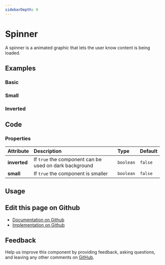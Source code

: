 ```yaml
---
sidebarDepth: 0
---
```


# Spinner


<!-- START: human documentation top -->

A spinner is a animated graphic that lets the user know content is being loaded.

<!-- END: human documentation top -->

<ClientOnly><docs-component-tabs></docs-component-tabs></ClientOnly>


## Examples

### Basic

<ClientOnly><docs-demo-bal-spinner-98></docs-demo-bal-spinner-98></ClientOnly>


### Small

<ClientOnly><docs-demo-bal-spinner-99></docs-demo-bal-spinner-99></ClientOnly>


### Inverted

<ClientOnly><docs-demo-bal-spinner-100></docs-demo-bal-spinner-100></ClientOnly>



## Code



### Properties


| Attribute    | Description                                            | Type      | Default |
| :----------- | :----------------------------------------------------- | :-------- | :------ |
| **inverted** | If `true` the component can be used on dark background | `boolean` | `false` |
| **small**    | If `true` the component is smaller                     | `boolean` | `false` |


## Usage

<!-- START: human documentation usage -->

<!-- END: human documentation usage -->



## Edit this page on Github

* [Documentation on Github](https://github.com/baloise/design-system/blob/master/docs/src/components/components/bal-spinner.md)
* [Implementation on Github](https://github.com/baloise/design-system/blob/master/packages/components/src/components/bal-spinner)

## Feedback

Help us improve this component by providing feedback, asking questions, and leaving any other comments on [GitHub](https://github.com/baloise/design-system/issues/new).


